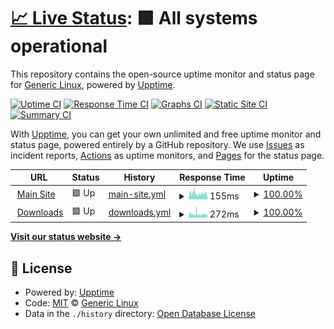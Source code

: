 # [📈 Live Status](https://status.genericlinux.org): <!--live status--> **🟩 All systems operational**

This repository contains the open-source uptime monitor and status page for [Generic Linux](https://status.genericlinux.org), powered by [Upptime](https://github.com/upptime/upptime).

[![Uptime CI](https://github.com/Generic-Linux/status.genericlinux.org/workflows/Uptime%20CI/badge.svg)](https://github.com/upptime/upptime/actions?query=workflow%3A%22Uptime+CI%22)
[![Response Time CI](https://github.com/Generic-Linux/status.genericlinux.org/workflows/Response%20Time%20CI/badge.svg)](https://github.com/upptime/upptime/actions?query=workflow%3A%22Response+Time+CI%22)
[![Graphs CI](https://github.com/Generic-Linux/status.genericlinux.org/workflows/Graphs%20CI/badge.svg)](https://github.com/upptime/upptime/actions?query=workflow%3A%22Graphs+CI%22)
[![Static Site CI](https://github.com/Generic-Linux/status.genericlinux.org/workflows/Static%20Site%20CI/badge.svg)](https://github.com/upptime/upptime/actions?query=workflow%3A%22Static+Site+CI%22)
[![Summary CI](https://github.com/Generic-Linux/status.genericlinux.org/workflows/Summary%20CI/badge.svg)](https://github.com/upptime/upptime/actions?query=workflow%3A%22Summary+CI%22)

With [Upptime](https://upptime.js.org), you can get your own unlimited and free uptime monitor and status page, powered entirely by a GitHub repository. We use [Issues](https://github.com/Generic-Linux/status.genericlinux.org/issues) as incident reports, [Actions](https://github.com/Generic-Linux/status.genericlinux.org/actions) as uptime monitors, and [Pages](https://status.genericlinux.org) for the status page.

<!--start: status pages-->
<!-- This summary is generated by Upptime (https://github.com/upptime/upptime) -->
<!-- Do not edit this manually, your changes will be overwritten -->
<!-- prettier-ignore -->
| URL | Status | History | Response Time | Uptime |
| --- | ------ | ------- | ------------- | ------ |
| <img alt="" src="https://favicons.githubusercontent.com/genericlinux.org" height="13"> [Main Site](https://genericlinux.org) | 🟩 Up | [main-site.yml](https://github.com/Generic-Linux/status.genericlinux.org/commits/HEAD/history/main-site.yml) | <details><summary><img alt="Response time graph" src="./graphs/main-site/response-time-week.png" height="20"> 155ms</summary><br><a href="https://status.genericlinux.org/history/main-site"><img alt="Response time 203" src="https://img.shields.io/endpoint?url=https%3A%2F%2Fraw.githubusercontent.com%2FGeneric-Linux%2Fstatus.genericlinux.org%2FHEAD%2Fapi%2Fmain-site%2Fresponse-time.json"></a><br><a href="https://status.genericlinux.org/history/main-site"><img alt="24-hour response time 219" src="https://img.shields.io/endpoint?url=https%3A%2F%2Fraw.githubusercontent.com%2FGeneric-Linux%2Fstatus.genericlinux.org%2FHEAD%2Fapi%2Fmain-site%2Fresponse-time-day.json"></a><br><a href="https://status.genericlinux.org/history/main-site"><img alt="7-day response time 155" src="https://img.shields.io/endpoint?url=https%3A%2F%2Fraw.githubusercontent.com%2FGeneric-Linux%2Fstatus.genericlinux.org%2FHEAD%2Fapi%2Fmain-site%2Fresponse-time-week.json"></a><br><a href="https://status.genericlinux.org/history/main-site"><img alt="30-day response time 147" src="https://img.shields.io/endpoint?url=https%3A%2F%2Fraw.githubusercontent.com%2FGeneric-Linux%2Fstatus.genericlinux.org%2FHEAD%2Fapi%2Fmain-site%2Fresponse-time-month.json"></a><br><a href="https://status.genericlinux.org/history/main-site"><img alt="1-year response time 203" src="https://img.shields.io/endpoint?url=https%3A%2F%2Fraw.githubusercontent.com%2FGeneric-Linux%2Fstatus.genericlinux.org%2FHEAD%2Fapi%2Fmain-site%2Fresponse-time-year.json"></a></details> | <details><summary><a href="https://status.genericlinux.org/history/main-site">100.00%</a></summary><a href="https://status.genericlinux.org/history/main-site"><img alt="All-time uptime 99.82%" src="https://img.shields.io/endpoint?url=https%3A%2F%2Fraw.githubusercontent.com%2FGeneric-Linux%2Fstatus.genericlinux.org%2FHEAD%2Fapi%2Fmain-site%2Fuptime.json"></a><br><a href="https://status.genericlinux.org/history/main-site"><img alt="24-hour uptime 100.00%" src="https://img.shields.io/endpoint?url=https%3A%2F%2Fraw.githubusercontent.com%2FGeneric-Linux%2Fstatus.genericlinux.org%2FHEAD%2Fapi%2Fmain-site%2Fuptime-day.json"></a><br><a href="https://status.genericlinux.org/history/main-site"><img alt="7-day uptime 100.00%" src="https://img.shields.io/endpoint?url=https%3A%2F%2Fraw.githubusercontent.com%2FGeneric-Linux%2Fstatus.genericlinux.org%2FHEAD%2Fapi%2Fmain-site%2Fuptime-week.json"></a><br><a href="https://status.genericlinux.org/history/main-site"><img alt="30-day uptime 100.00%" src="https://img.shields.io/endpoint?url=https%3A%2F%2Fraw.githubusercontent.com%2FGeneric-Linux%2Fstatus.genericlinux.org%2FHEAD%2Fapi%2Fmain-site%2Fuptime-month.json"></a><br><a href="https://status.genericlinux.org/history/main-site"><img alt="1-year uptime 99.82%" src="https://img.shields.io/endpoint?url=https%3A%2F%2Fraw.githubusercontent.com%2FGeneric-Linux%2Fstatus.genericlinux.org%2FHEAD%2Fapi%2Fmain-site%2Fuptime-year.json"></a></details>
| <img alt="" src="https://favicons.githubusercontent.com/pub.genericlinux.org" height="13"> [Downloads](https://pub.genericlinux.org) | 🟩 Up | [downloads.yml](https://github.com/Generic-Linux/status.genericlinux.org/commits/HEAD/history/downloads.yml) | <details><summary><img alt="Response time graph" src="./graphs/downloads/response-time-week.png" height="20"> 272ms</summary><br><a href="https://status.genericlinux.org/history/downloads"><img alt="Response time 267" src="https://img.shields.io/endpoint?url=https%3A%2F%2Fraw.githubusercontent.com%2FGeneric-Linux%2Fstatus.genericlinux.org%2FHEAD%2Fapi%2Fdownloads%2Fresponse-time.json"></a><br><a href="https://status.genericlinux.org/history/downloads"><img alt="24-hour response time 365" src="https://img.shields.io/endpoint?url=https%3A%2F%2Fraw.githubusercontent.com%2FGeneric-Linux%2Fstatus.genericlinux.org%2FHEAD%2Fapi%2Fdownloads%2Fresponse-time-day.json"></a><br><a href="https://status.genericlinux.org/history/downloads"><img alt="7-day response time 272" src="https://img.shields.io/endpoint?url=https%3A%2F%2Fraw.githubusercontent.com%2FGeneric-Linux%2Fstatus.genericlinux.org%2FHEAD%2Fapi%2Fdownloads%2Fresponse-time-week.json"></a><br><a href="https://status.genericlinux.org/history/downloads"><img alt="30-day response time 267" src="https://img.shields.io/endpoint?url=https%3A%2F%2Fraw.githubusercontent.com%2FGeneric-Linux%2Fstatus.genericlinux.org%2FHEAD%2Fapi%2Fdownloads%2Fresponse-time-month.json"></a><br><a href="https://status.genericlinux.org/history/downloads"><img alt="1-year response time 267" src="https://img.shields.io/endpoint?url=https%3A%2F%2Fraw.githubusercontent.com%2FGeneric-Linux%2Fstatus.genericlinux.org%2FHEAD%2Fapi%2Fdownloads%2Fresponse-time-year.json"></a></details> | <details><summary><a href="https://status.genericlinux.org/history/downloads">100.00%</a></summary><a href="https://status.genericlinux.org/history/downloads"><img alt="All-time uptime 100.00%" src="https://img.shields.io/endpoint?url=https%3A%2F%2Fraw.githubusercontent.com%2FGeneric-Linux%2Fstatus.genericlinux.org%2FHEAD%2Fapi%2Fdownloads%2Fuptime.json"></a><br><a href="https://status.genericlinux.org/history/downloads"><img alt="24-hour uptime 100.00%" src="https://img.shields.io/endpoint?url=https%3A%2F%2Fraw.githubusercontent.com%2FGeneric-Linux%2Fstatus.genericlinux.org%2FHEAD%2Fapi%2Fdownloads%2Fuptime-day.json"></a><br><a href="https://status.genericlinux.org/history/downloads"><img alt="7-day uptime 100.00%" src="https://img.shields.io/endpoint?url=https%3A%2F%2Fraw.githubusercontent.com%2FGeneric-Linux%2Fstatus.genericlinux.org%2FHEAD%2Fapi%2Fdownloads%2Fuptime-week.json"></a><br><a href="https://status.genericlinux.org/history/downloads"><img alt="30-day uptime 100.00%" src="https://img.shields.io/endpoint?url=https%3A%2F%2Fraw.githubusercontent.com%2FGeneric-Linux%2Fstatus.genericlinux.org%2FHEAD%2Fapi%2Fdownloads%2Fuptime-month.json"></a><br><a href="https://status.genericlinux.org/history/downloads"><img alt="1-year uptime 100.00%" src="https://img.shields.io/endpoint?url=https%3A%2F%2Fraw.githubusercontent.com%2FGeneric-Linux%2Fstatus.genericlinux.org%2FHEAD%2Fapi%2Fdownloads%2Fuptime-year.json"></a></details>

<!--end: status pages-->

[**Visit our status website →**](https://status.genericlinux.org)

## 📄 License

- Powered by: [Upptime](https://github.com/upptime/upptime)
- Code: [MIT](./LICENSE) © [Generic Linux](https://status.genericlinux.org)
- Data in the `./history` directory: [Open Database License](https://opendatacommons.org/licenses/odbl/1-0/)
